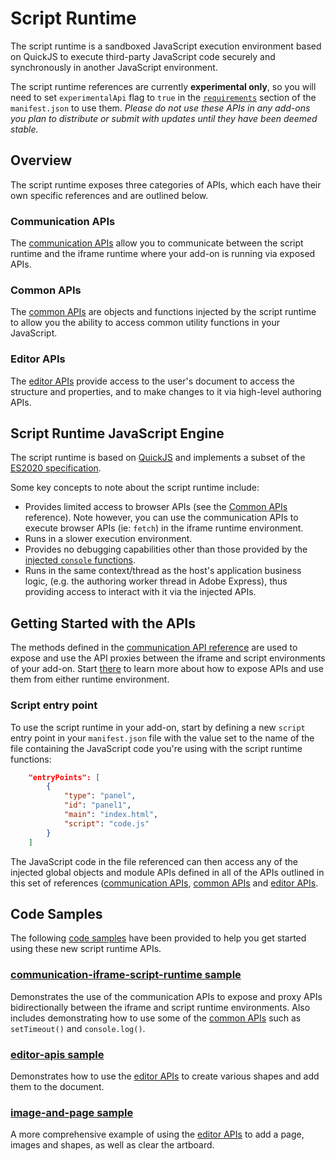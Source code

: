 # Script Runtime
The script runtime is a sandboxed JavaScript execution environment based on QuickJS to execute third-party JavaScript code securely and synchronously in another JavaScript environment.

<InlineAlert slots="text" variant="warning"/>

The script runtime references are currently **experimental only**, so you will need to set `experimentalApi` flag to `true` in the [`requirements`](../manifest/index.md#requirements) section of the `manifest.json` to use them. *Please do not use these APIs in any add-ons you plan to distribute or submit with updates until they have been deemed stable.*

## Overview
The script runtime exposes three categories of APIs, which each have their own specific references and are outlined below.

### Communication APIs
The [communication APIs](./communication/) allow you to communicate between the script runtime and the iframe runtime where your add-on is running via exposed APIs.  

### Common APIs
The [common APIs](./common/) are objects and functions injected by the script runtime to allow you the ability to access common utility functions in your JavaScript. 

### Editor APIs
The [editor APIs](./editor/) provide access to the user's document to access the structure and properties, and to make changes to it via high-level authoring APIs. 

## Script Runtime JavaScript Engine
The script runtime is based on [QuickJS](https://bellard.org/quickjs/) and implements a subset of the [ES2020 specification](https://tc39.es/ecma262/). 

Some key concepts to note about the script runtime include:

- Provides limited access to browser APIs (see the [Common APIs](./common/) reference). Note however, you can use the communication APIs to execute browser APIs (ie: `fetch`) in the iframe runtime environment.
- Runs in a slower execution environment.
- Provides no debugging capabilities other than those provided by the [injected `console` functions](../common/index.md#injected-objects).
- Runs in the same context/thread as the host's application business logic, (e.g. the authoring worker thread in Adobe Express), thus providing access to interact with it via the injected APIs.

## Getting Started with the APIs
The methods defined in the [communication API reference](./communication/) are used to expose and use the API proxies between the iframe and script environments of your add-on. Start [there](./communication/) to learn more about how to expose APIs and use them from either runtime environment.

### Script entry point
To use the script runtime in your add-on, start by defining a new `script` entry point in your `manifest.json` file with the value set to the name of the file containing the JavaScript code you're using with the script runtime functions: 

```json
    "entryPoints": [
        {
            "type": "panel",
            "id": "panel1",
            "main": "index.html",
            "script": "code.js" 
        }
    ]
```

The JavaScript code in the file referenced can then access any of the injected global objects and module APIs defined in all of the APIs outlined in this set of references ([communication APIs](./communication/), [common APIs](./common/) and [editor APIs](./editor/).

## Code Samples
The following [code samples](https://github.com/AdobeDocs/express-add-on-samples/tree/main/script-runtime-samples) have been provided to help you get started using these new script runtime APIs.

### [communication-iframe-script-runtime sample](https://github.com/AdobeDocs/express-add-on-samples/tree/main/script-runtime-samples/communication-iframe-script-runtime)
Demonstrates the use of the communication APIs to expose and proxy APIs bidirectionally between the iframe and script runtime environments. Also includes demonstrating how to use some of the [common APIs](./common/) such as `setTimeout()` and `console.log()`.

### [editor-apis sample](https://github.com/AdobeDocs/express-add-on-samples/tree/main/script-runtime-samples/editor-apis)
Demonstrates how to use the [editor APIs](./editor/) to create various shapes and add them to the document. 

### [image-and-page sample](https://github.com/AdobeDocs/express-add-on-samples/tree/main/script-runtime-samples/image-and-page) 
A more comprehensive example of using the [editor APIs](./editor/) to add a page, images and shapes, as well as clear the artboard.
